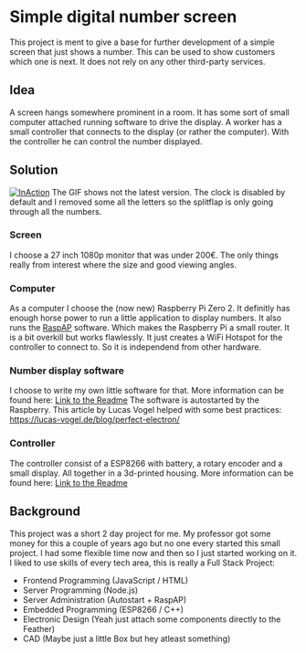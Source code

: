 # Simple digital number screen

This project is ment to give a base for further development of a simple screen that just shows a number. This can be used to show customers which one is next. It does not rely on any other third-party services. 

## Idea

A screen hangs somewhere prominent in a room. It has some sort of small computer attached running software to drive the display. A worker has a small controller that connects to the display (or rather the computer). With the controller he can control the number displayed.

## Solution

[![InAction](https://github.com/SirSundays/Simple-Digital-Number-Screen/blob/main/media/InAction.gif?raw=true "InAction")](https://github.com/SirSundays/Simple-Digital-Number-Screen/blob/main/media/InAction.gif?raw=true "InAction")
The GIF shows not the latest version. The clock is disabled by default and I removed some all the letters so the splitflap is only going through all the numbers.

### Screen

I choose a 27 inch 1080p monitor that was under 200€. The only things really from interest where the size and good viewing angles.

### Computer

As a computer I choose the (now new) Raspberry Pi Zero 2. It definitly has enough horse power to run a little application to display numbers. 
It also runs the [RaspAP](https://raspap.com/ "RaspAP") software. Which makes the Raspberry Pi a small router. It is a bit overkill but works flawlessly. It just creates a WiFi Hotspot for the controller to connect to. So it is independend from other hardware.

### Number display software

I choose to write my own little software for that. More information can be found here:
[Link to the Readme](https://github.com/SirSundays/Simple-Digital-Number-Screen/tree/main/frontend%2Bserver "Link to the Readme")
The software is autostarted by the Raspberry. This article by Lucas Vogel helped with some best practices:
https://lucas-vogel.de/blog/perfect-electron/

### Controller

The controller consist of a ESP8266 with battery, a rotary encoder and a small display. All together in a 3d-printed housing. More information can be found here:
[Link to the Readme](https://github.com/SirSundays/Simple-Digital-Number-Screen/tree/main/controller "Link to the Readme")

## Background

This project was a short 2 day project for me. My professor got some money for this a couple of years ago but no one every started this small project. I had some flexible time now and then so I just started working on it.  I liked to use skills of every tech area, this is really a Full Stack Project:
- Frontend Programming (JavaScript / HTML)
- Server Programming (Node.js)
- Server Administration (Autostart + RaspAP)
- Embedded Programming (ESP8266 / C++)
- Electronic Design (Yeah just attach some components directly to the Feather)
- CAD (Maybe just a little Box but hey atleast something)
